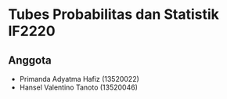 # Tubes Probabilitas dan Statistik IF2220

## Anggota
- Primanda Adyatma Hafiz (13520022)
- Hansel Valentino Tanoto (13520046)
